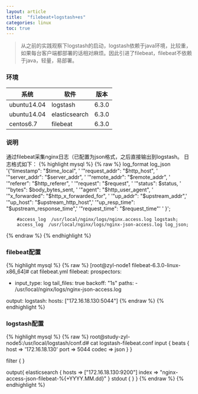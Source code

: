 ```yaml
---
layout: article
title:  "filebeat+logstash+es"
categories: linux
toc: true
---
```


> 从之前的实践观察下logstash的启动，logstash依赖于java环境，比较重，如果每台客户端都部署的话相对麻烦。因此引进了filebeat，filebeat不依赖于java，轻量，易部署。

### 环境   
系统|软件|版本   
-|-|-  
ubuntu14.04|logstash|6.3.0    
ubuntu14.04|elasticsearch|6.3.0    
centos6.7|filebeat|6.3.0   

### 说明
通过filebeat采集nginx日志（已配置为json格式，之后直接输出到logstash。
日志格式如下：
{% highlight mysql %}
{% raw %}
        log_format log_json '{"timestamp": "$time_local", '  
                            '"request_addr": "$http_host", '  
                            '"server_addr": "$server_addr", ' 
			    '"remote_addr": "$remote_addr", '
                            '"referer": "$http_referer", '
                            '"request": "$request", '
                            '"status": $status, '
                            '"bytes": $body_bytes_sent, '
                            '"agent": "$http_user_agent", '
                            '"x_forwarded": "$http_x_forwarded_for", '
                            '"up_addr": "$upstream_addr",'
                            '"up_host": "$upstream_http_host",'
                            '"up_resp_time": "$upstream_response_time",'
                            '"request_time": "$request_time"'
                            ' }';

        #access_log  /usr/local/nginx/logs/nginx.access.log logstash;
        access_log  /usr/local/nginx/logs/nginx-json-access.log log_json;
{% endraw %}
{% endhighlight %}

### filebeat配置
{% highlight mysql %}
{% raw %}
[root@zyl-node1 filebeat-6.3.0-linux-x86_64]# cat filebeat.yml
filebeat:
  prospectors:
  - input_type: log
    tail_files: true
    backoff: "1s"
    paths:
        - /usr/local/nginx/logs/nginx-json-access.log

output:
  logstash:
    hosts: ["172.16.18.130:5044"]
{% endraw %}
{% endhighlight %}

### logstash配置
{% highlight mysql %}
{% raw %}
root@study-zyl-node5:/usr/local/logstash/conf.d# cat logstash-filebeat.conf
input {
  beats {
    host => '172.16.18.130'
    port => 5044
    codec => json
  }
}

filter {
}

output{
    elasticsearch {
        hosts => ["172.16.18.130:9200"]
        index => "nginx-access-json-filebeat-%{+YYYY.MM.dd}"
    }
     stdout {
     }
}
{% endraw %}
{% endhighlight %}






